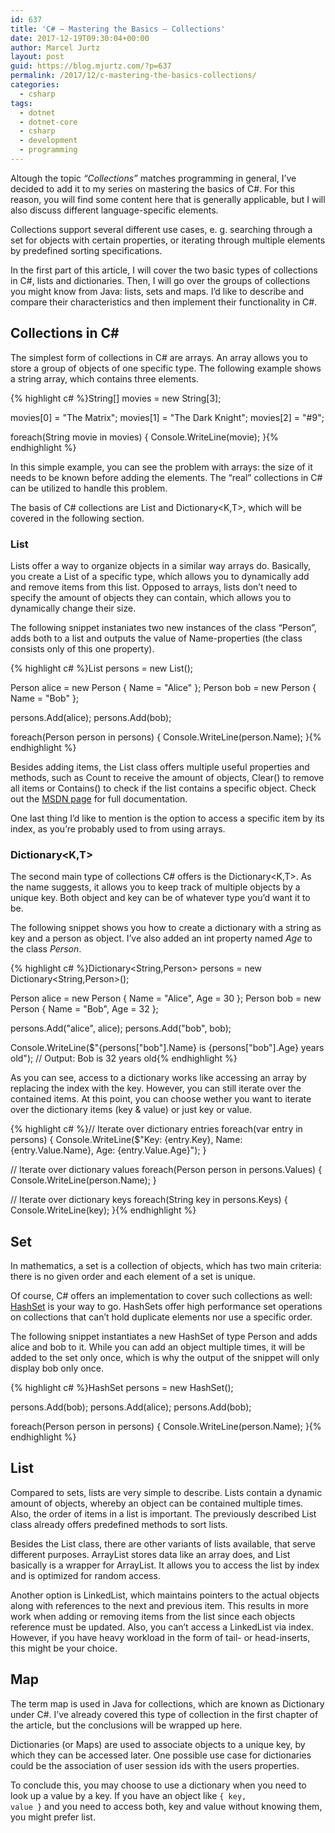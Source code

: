 ```yaml
---
id: 637
title: 'C# – Mastering the Basics – Collections'
date: 2017-12-19T09:30:04+00:00
author: Marcel Jurtz
layout: post
guid: https://blog.mjurtz.com/?p=637
permalink: /2017/12/c-mastering-the-basics-collections/
categories:
  - csharp
tags:
  - dotnet
  - dotnet-core
  - csharp
  - development
  - programming
---
```

Altough the topic _&#8220;Collections&#8221;_ matches programming in general, I&#8217;ve decided to add it to my series on mastering the basics of C#. For this reason, you will find some content here that is generally applicable, but I will also discuss different language-specific elements.

Collections support several different use cases, e. g. searching through a set for objects with certain properties, or iterating through multiple elements by predefined sorting specifications.

In the first part of this article, I will cover the two basic types of collections in C#, lists and dictionaries. Then, I will go over the groups of collections you might know from Java: lists, sets and maps. I&#8217;d like to describe and compare their characteristics and then implement their functionality in C#.

## Collections in C#

The simplest form of collections in C# are arrays. An array allows you to store a group of objects of one specific type. The following example shows a string array, which contains three elements.

{% highlight c# %}String[] movies = new String[3];

movies[0] = "The Matrix";
movies[1] = "The Dark Knight";
movies[2] = "#9";

foreach(String movie in movies) {
    Console.WriteLine(movie);
}{% endhighlight %}

In this simple example, you can see the problem with arrays: the size of it needs to be known before adding the elements. The &#8220;real&#8221; collections in C# can be utilized to handle this problem.

The basis of C# collections are List<T> and Dictionary<K,T>, which will be covered in the following section.

### List<T>

Lists offer a way to organize objects in a similar way arrays do. Basically, you create a List of a specific type, which allows you to dynamically add and remove items from this list. Opposed to arrays, lists don&#8217;t need to specify the amount of objects they can contain, which allows you to dynamically change their size.

The following snippet instaniates two new instances of the class &#8220;Person&#8221;, adds both to a list and outputs the value of Name-properties (the class consists only of this one property).

{% highlight c# %}List<Person> persons = new List<Person>();

Person alice = new Person { Name = "Alice" };
Person bob = new Person { Name = "Bob" };

persons.Add(alice);
persons.Add(bob);

foreach(Person person in persons) {
    Console.WriteLine(person.Name);
}{% endhighlight %}

Besides adding items, the List<T> class offers multiple useful properties and methods, such as Count to receive the amount of objects, Clear() to remove all items or Contains() to check if the list contains a specific object. Check out the [MSDN page](https://msdn.microsoft.com/en-us/library/6sh2ey19(v=vs.110).aspx) for full documentation.

One last thing I&#8217;d like to mention is the option to access a specific item by its index, as you&#8217;re probably used to from using arrays.

### Dictionary<K,T>

The second main type of collections C# offers is the Dictionary<K,T>. As the name suggests, it allows you to keep track of multiple objects by a unique key. Both object and key can be of whatever type you&#8217;d want it to be.

The following snippet shows you how to create a dictionary with a string as key and a person as object. I&#8217;ve also added an int property named _Age_ to the class _Person_.

{% highlight c# %}Dictionary<String,Person> persons = new Dictionary<String,Person>();

Person alice = new Person { Name = "Alice", Age = 30 };
Person bob = new Person { Name = "Bob", Age = 32 };

persons.Add("alice", alice);
persons.Add("bob", bob);

Console.WriteLine($"{persons["bob"].Name} is {persons["bob"].Age} years old");
// Output: Bob is 32 years old{% endhighlight %}

As you can see, access to a dictionary works like accessing an array by replacing the index with the key. However, you can still iterate over the contained items. At this point, you can choose wether you want to iterate over the dictionary items (key & value) or just key or value.

{% highlight c# %}// Iterate over dictionary entries
foreach(var entry in persons) {
    Console.WriteLine($"Key: {entry.Key}, Name: {entry.Value.Name}, Age: {entry.Value.Age}");
}

// Iterate over dictionary values
foreach(Person person in persons.Values) {
    Console.WriteLine(person.Name);
}

// Iterate over dictionary keys
foreach(String key in persons.Keys) {
    Console.WriteLine(key);
}{% endhighlight %}

## Set

In mathematics, a set is a collection of objects, which has two main criteria: there is no given order and each element of a set is unique.

Of course, C# offers an implementation to cover such collections as well: [HashSet<T>](https://msdn.microsoft.com/en-us/library/bb359438.aspx) is your way to go. HashSets offer high performance set operations on collections that can&#8217;t hold duplicate elements nor use a specific order.

The following snippet instantiates a new HashSet of type Person and adds alice and bob to it. While you can add an object multiple times, it will be added to the set only once, which is why the output of the snippet will only display bob only once.

{% highlight c# %}HashSet<Person> persons = new HashSet<Person>();

persons.Add(bob);
persons.Add(alice);
persons.Add(bob);

foreach(Person person in persons) {
    Console.WriteLine(person.Name);
}{% endhighlight %}

## List

Compared to sets, lists are very simple to describe. Lists contain a dynamic amount of objects, whereby an object can be contained multiple times. Also, the order of items in a list is important. The previously described List<T> class already offers predefined methods to sort lists.

Besides the List<T> class, there are other variants of lists available, that serve different purposes. ArrayList<T> stores data like an array does, and List<T> basically is a wrapper for ArrayList<T>. It allows you to access the list by index and is optimized for random access.

Another option is LinkedList<T>, which maintains pointers to the actual objects along with references to the next and previous item. This results in more work when adding or removing items from the list since each objects reference must be updated. Also, you can&#8217;t access a LinkedList via index. However, if you have heavy workload in the form of tail- or head-inserts, this might be your choice.

## Map

The term map is used in Java for collections, which are known as Dictionary under C#. I&#8217;ve already covered this type of collection in the first chapter of the article, but the conclusions will be wrapped up here.

Dictionaries (or Maps) are used to associate objects to a unique key, by which they can be accessed later. One possible use case for dictionaries could be the association of user session ids with the users properties.

To conclude this, you may choose to use a dictionary when you need to look up a value by a key. If you have an object like <code class="EnlighterJSRAW" data-enlighter-language="csharp">{ key, value }</code> and you need to access both, key and value without knowing them, you might prefer list.